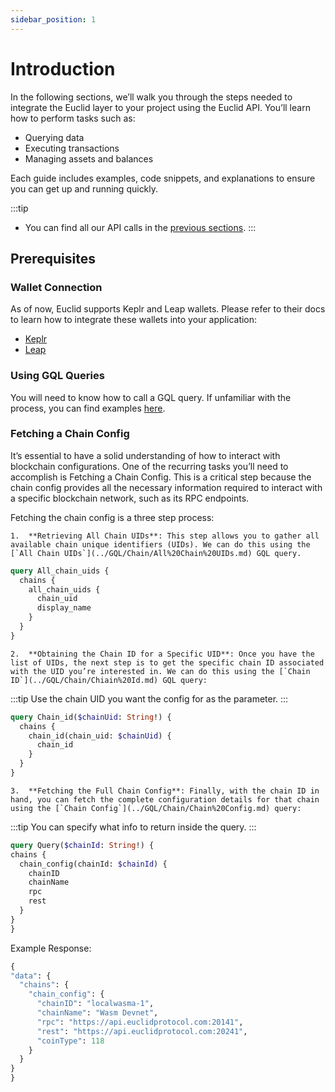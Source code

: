 ```yaml
---
sidebar_position: 1
---
```

# Introduction

In the following sections, we’ll walk you through the steps needed to integrate the Euclid layer to your project using the Euclid API. You’ll learn how to perform tasks such as:
- Querying data 
- Executing transactions
- Managing assets and balances

 Each guide includes examples, code snippets, and explanations to ensure you can get up and running quickly.

 :::tip 
 - You can find all our API calls in the [previous sections](../Intro.md).
 :::

## Prerequisites 

### Wallet Connection
As of now, Euclid supports Keplr and Leap wallets. Please refer to their docs to learn how to integrate these wallets into your application:
- [Keplr](https://docs.keplr.app/api/)
- [Leap](https://docs.leapwallet.io/cosmos/for-dapps-connect-to-leap/api-reference)

### Using GQL Queries
You will need to know how to call a GQL query. If unfamiliar with the process, you can find examples [here](../GQL/GQL%20Calls.md).

### Fetching a Chain Config 

It’s essential to have a solid understanding of how to interact with blockchain configurations. One of the recurring tasks you’ll need to accomplish is Fetching a Chain Config. This is a critical step because the chain config provides all the necessary information required to interact with a specific blockchain network, such as its RPC endpoints.

Fetching the chain config is a three step process:

	1.	**Retrieving All Chain UIDs**: This step allows you to gather all available chain unique identifiers (UIDs). We can do this using the [`All Chain UIDs`](../GQL/Chain/All%20Chain%20UIDs.md) GQL query.
```graphql
query All_chain_uids {
  chains {
    all_chain_uids {
      chain_uid
      display_name
    }
  }
}
```
	2.	**Obtaining the Chain ID for a Specific UID**: Once you have the list of UIDs, the next step is to get the specific chain ID associated with the UID you’re interested in. We can do this using the [`Chain ID`](../GQL/Chain/Chiain%20Id.md) GQL query:
  :::tip
  Use the chain UID you want the config for as the parameter.
  :::

```graphql
query Chain_id($chainUid: String!) {
  chains {
    chain_id(chain_uid: $chainUid) {
      chain_id
    }
  }
}
``` 
	3.	**Fetching the Full Chain Config**: Finally, with the chain ID in hand, you can fetch the complete configuration details for that chain using the [`Chain Config`](../GQL/Chain/Chain%20Config.md) query:
  :::tip
  You can specify what info to return inside the query.
  :::

  ```graphql
query Query($chainId: String!) {
  chains {
    chain_config(chainId: $chainId) {
      chainID
      chainName
      rpc
      rest
    }
  }
}
  ```
  Example Response:

  ```graphql
{
  "data": {
    "chains": {
      "chain_config": {
        "chainID": "localwasma-1",
        "chainName": "Wasm Devnet",
        "rpc": "https://api.euclidprotocol.com:20141",
        "rest": "https://api.euclidprotocol.com:20241",
        "coinType": 118
      }
    }
  }
}
  ```
